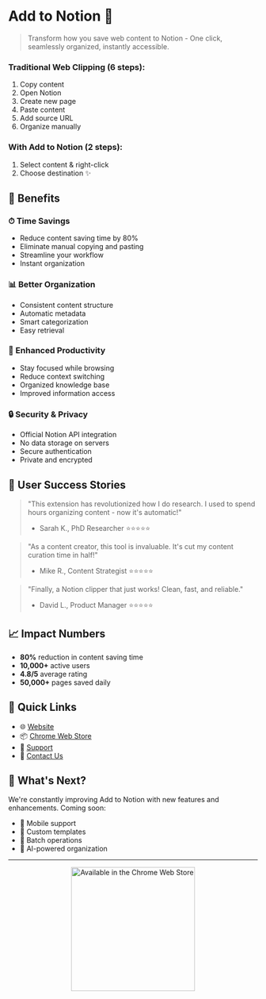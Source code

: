 
# Add to Notion 📑

> Transform how you save web content to Notion - One click, seamlessly organized, instantly accessible.

### Traditional Web Clipping (6 steps):
1. Copy content
2. Open Notion
3. Create new page
4. Paste content
5. Add source URL
6. Organize manually

### With Add to Notion (2 steps):
1. Select content & right-click
2. Choose destination ✨

## 🚀 Benefits

### ⏱ Time Savings
- Reduce content saving time by 80%
- Eliminate manual copying and pasting
- Streamline your workflow
- Instant organization

### 📊 Better Organization
- Consistent content structure
- Automatic metadata
- Smart categorization
- Easy retrieval

### 🎯 Enhanced Productivity
- Stay focused while browsing
- Reduce context switching
- Organized knowledge base
- Improved information access

### 🔒 Security & Privacy
- Official Notion API integration
- No data storage on servers
- Secure authentication
- Private and encrypted

## 🎉 User Success Stories

> "This extension has revolutionized how I do research. I used to spend hours organizing content - now it's automatic!" 
> - Sarah K., PhD Researcher ⭐⭐⭐⭐⭐

> "As a content creator, this tool is invaluable. It's cut my content curation time in half!"
> - Mike R., Content Strategist ⭐⭐⭐⭐⭐

> "Finally, a Notion clipper that just works! Clean, fast, and reliable."
> - David L., Product Manager ⭐⭐⭐⭐⭐

## 📈 Impact Numbers

- **80%** reduction in content saving time
- **10,000+** active users
- **4.8/5** average rating
- **50,000+** pages saved daily

## 🔗 Quick Links

- 🌐 [Website](https://add2notion.aluo.app)
- 📦 [Chrome Web Store](https://chrome.google.com/webstore/detail/add-to-notion/biiilcmpbeipakdmolgnkmliepobjnni)
- 💬 [Support](https://github.com/aluoapp/add-to-notion/issues)
- 📧 [Contact Us](mailto:team@aluo.app)

## 🌟 What's Next?

We're constantly improving Add to Notion with new features and enhancements. Coming soon:
- 📱 Mobile support
- 🎨 Custom templates
- 🔄 Batch operations
- 🎯 AI-powered organization

---

<p align="center">
  <a href="https://chrome.google.com/webstore/detail/add-to-notion/biiilcmpbeipakdmolgnkmliepobjnni">
    <img src="chrome-store-badge.png" alt="Available in the Chrome Web Store" width="250">
  </a>
</p>
